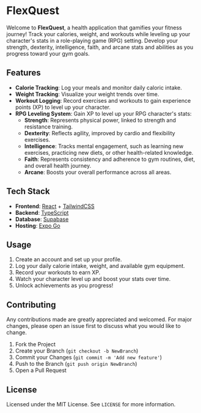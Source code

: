 # FlexQuest

Welcome to **FlexQuest**, a health application that gamifies your fitness journey! Track your calories, weight, and workouts while leveling up your character's stats in a role-playing game (RPG) setting. Develop your strength, dexterity, intelligence, faith, and arcane stats and abilities as you progress toward your gym goals.


## Features

- **Calorie Tracking**: Log your meals and monitor daily caloric intake.
- **Weight Tracking**: Visualize your weight trends over time.
- **Workout Logging**: Record exercises and workouts to gain experience points (XP) to level up your character.
- **RPG Leveling System**: Gain XP to level up your RPG character's stats:
  - **Strength**: Represents physical power, linked to strength and resistance training.
  - **Dexterity**: Reflects agility, improved by cardio and flexibility exercises.
  - **Intelligence**: Tracks mental engagement, such as learning new exercises, practicing new diets, or other health-related knowledge.
  - **Faith**: Represents consistency and adherence to gym routines, diet, and overall health journey.
  - **Arcane**: Boosts your overall performance across all areas.


## Tech Stack

- **Frontend**: [React](https://reactjs.org/) + [TailwindCSS](https://tailwindcss.com/)
- **Backend**: [TypeScript](https://www.typescriptlang.org/)
- **Database**: [Supabase](https://supabase.com)
- **Hosting**: [Expo Go](https://expo.dev/go)


## Usage

1. Create an account and set up your profile.
2. Log your daily calorie intake, weight, and available gym equipment.
3. Record your workouts to earn XP.
4. Watch your character level up and boost your stats over time.
5. Unlock achievements as you progress!


## Contributing

Any contributions made are greatly appreciated and welcomed. For major changes, please open an issue first to discuss what you would like to change.

1) Fork the Project
2) Create your Branch (`git checkout -b NewBranch`)
3) Commit your Changes (`git commit -m 'Add new feature'`)
4) Push to the Branch (`git push origin NewBranch`)
5) Open a Pull Request


## License

Licensed under the MIT License. See `LICENSE` for more information.
